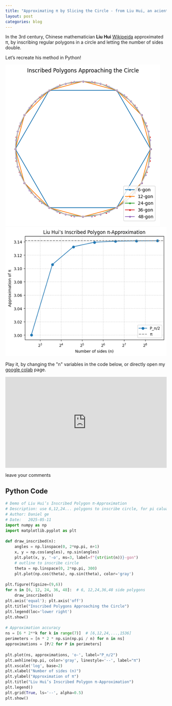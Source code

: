 ```yaml
---
title: "Approximating π by Slicing the Circle - from Liu Hui, an acient Chinese mathmaticians"
layout: post
categories: blog
---
```


In the 3rd century, Chinese mathematician **Liu Hui** [Wikipeida](https://en.wikipedia.org/wiki/Liu_Hui) approximated π, by inscribing regular polygons in a circle and letting the number of sides double. 

Let’s recreate his method in Python!

![Liu Hui polygon approximation – step 1](/assets/images/Liuhui_pi1.png)
![Liu Hui polygon approximation – step 2](/assets/images/LiuHui_pi2.png)

Play it, by changing the "n" variables in the code below, or directly open my [google colab](https://colab.research.google.com/drive/1Y7UxuLUH5x6t0dam55hmH56Ai_K78Lxy?usp=sharing) page.

<div style="position:relative; padding-bottom:56.25%; height:0; overflow:hidden;">
  <iframe
    src="https://colab.research.google.com/drive/1Y7UxuLUH5x6t0dam55hmH56Ai_K78Lxy?usp=sharing&embed=true"
    style="position:absolute; top:0; left:0; width:100%; height:100%;"
    frameborder="0"
    allowfullscreen>
  </iframe>
</div>

leave your comments

<section id="comments">
  <script src="https://utteranc.es/client.js"
          repo="harveyge/harveyge.github.io"
          issue-term="pathname"
          theme="github-light"
          crossorigin="anonymous"
          async>
  </script>
</section>



## Python Code

```python
# Demo of Liu Hui’s Inscribed Polygon π-Approximation
# Description: use 6,12,24... polygons to inscribe circle, for pi caluation
# Author: Daniel ge
# Date:   2025-05-11
import numpy as np
import matplotlib.pyplot as plt

def draw_inscribed(n):
    angles = np.linspace(0, 2*np.pi, n+1)
    x, y = np.cos(angles), np.sin(angles)
    plt.plot(x, y, '-o', ms=3, label=f"{str(int(n))}-gon")
    # outline to inscribe circle
    theta = np.linspace(0, 2*np.pi, 300)
    plt.plot(np.cos(theta), np.sin(theta), color='gray')

plt.figure(figsize=(9,6))
for n in [6, 12, 24, 36, 48]:  # 6, 12,24,36,48 side polygons
    draw_inscribed(n)
plt.axis('equal'); plt.axis('off')
plt.title("Inscribed Polygons Approaching the Circle")
plt.legend(loc='lower right')
plt.show()

# Approximation accuracy
ns = [6 * 2**k for k in range(7)]  # [6,12,24,...,1536]
perimeters = [n * 2 * np.sin(np.pi / n) for n in ns]
approximations = [P/2 for P in perimeters]

plt.plot(ns, approximations, 'o-', label="P_n/2")
plt.axhline(np.pi, color='gray', linestyle='--', label="π")
plt.xscale('log', base=2)
plt.xlabel("Number of sides (n)")
plt.ylabel("Approximation of π")
plt.title("Liu Hui’s Inscribed Polygon π-Approximation")
plt.legend()
plt.grid(True, ls='--', alpha=0.5)
plt.show()
```
